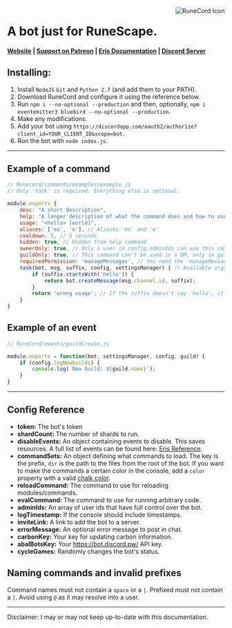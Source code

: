 <img src="https://i.imgur.com/TkiKjWM.png" alt="RuneCord Icon" align="right" />

# A bot just for RuneScape.

#### [Website](http://runecord.xyz) | [Support on Patreon](http://patreon.com/witty) | [Eris Documentation](https://abal.moe/Eris/docs/index.html) | [Discord Server](https://discord.me/runecord)

## Installing:
1. Install `NodeJS` `Git` and `Python 2.7` (and add them to your PATH).
2. Download RuneCord and configure it using the reference below.
3. Run `npm i --no-optional --production` and then, optionally, `npm i eventemitter3 bluebird --no-optional --production`.
4. Make any modifications.
5. Add your bot using `https://discordapp.com/oauth2/authorize?client_id=YOUR_CLIENT_ID&scope=bot`.
6. Run the bot with `node index.js`.

---

## Example of a command
```js
// Runecord/commands/examples/example.js
// Only 'task' is required. Everything else is optional.

module.exports {
	desc: "A short description",
	help: "A longer description of what the command does and how to use it",
	usage: "<hello> [world]",
	aliases: ['ex', 'e'], // Aliases 'ex' and 'e'
	cooldown: 5, // 5 seconds
	hidden: true, // Hidden from help command
	ownerOnly: true, // Only a user in config.adminIds can use this command
	guildOnly: true, // This command can't be used in a DM, only in guilds
	requiredPermission: 'manageMessages', // You need the 'manageMessages' permission to use this command
	task(bot, msg, suffix, config, settingsManager) { // Available args (only bot & msg are required)
		if (suffix.startsWith('hello')) {
			return bot.createMessage(msg.channel.id, suffix);
		}
		return 'wrong usage'; // If the suffix doesn't say 'hello', it sends the correct usage to the user.
	}
}
```

## Example of an event
```js
// RuneCord/events/guildCreate.js

module.exports = function(bot, settingsManager, config, guild) {
	if (config.logNewGuilds) {
		console.log(`New Guild: ${guild.name}`);
	}
}
```

---

## Config Reference
- **token:** The bot's token
- **shardCount:** The number of shards to run.
- **disableEvents:** An object containing events to disable. This saves resources. A full list of events can be found here: [Eris Reference](https://abal.moe/Eris/reference.html).
- **commandSets:** An object defining what commands to load. The key is the prefix, `dir` is the path to the files from the root of the bot. If you want to make the commands a certain color in the console, add a `color` property with a valid [chalk color](https://github.com/chalk/chalk#colors).
- **reloadCommand:** The command to use for reloading modules/commands.
- **evalCommand:** The command to use for running arbitrary code.
- **adminIds:** An array of user ids that have full control over the bot.
- **logTimestamp:** If the console should include timestamps.
- **inviteLink:** A link to add the bot to a server.
- **errorMessage:** An optional error message to post in chat.
- **carbonKey:** Your key for updating carbon information.
- **abalBotsKey:** Your https://bot.discord.pw/ API key.
- **cycleGames:** Randomly changes the bot's status.

## Naming commands and invalid prefixes
Command names must not contain a `space` or a `|`. Prefixed must not contain a `|`. Avoid using `@` as it may resolve into a user.

---

Disclaimer: I may or may not keep up-to-date with this documentation.